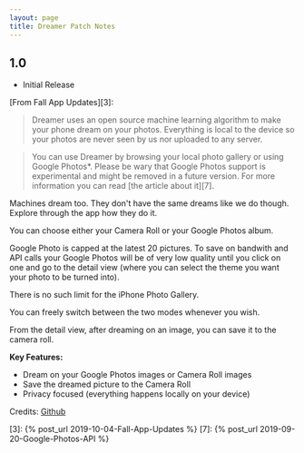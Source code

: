 ```yaml
---
layout: page
title: Dreamer Patch Notes
---
```


## 1.0

- Initial Release


[From Fall App Updates][3]:
>Dreamer uses an open source machine learning algorithm to make your phone dream on your photos. Everything is local to the device so your photos are never seen by us nor uploaded to any server.

>You can use Dreamer by browsing your local photo gallery or using Google Photos*. Please be wary that Google Photos support is experimental and might be removed in a future version. For more information you can read [the article about it][7].

Machines dream too. They don't have the same dreams like we do though. Explore through the app how they do it.

You can choose either your Camera Roll or your Google Photos album.

Google Photo is capped at the latest 20 pictures. To save on bandwith and API calls your Google Photos will be of very low quality until you click on one and go to the detail view (where you can select the theme you want your photo to be turned into).

There is no such limit for the iPhone Photo Gallery.

You can freely switch between the two modes whenever you wish.

From the detail view, after dreaming on an image, you can save it to the camera roll.

**Key Features:**

- Dream on your Google Photos images or Camera Roll images
- Save the dreamed picture to the Camera Roll
- Privacy focused (everything happens locally on your device)

Credits:
[Github][1]


[1]: https://github.com/jcjohnson/fast-neural-style/
[3]: {% post_url 2019-10-04-Fall-App-Updates %}
[7]: {% post_url 2019-09-20-Google-Photos-API %}
